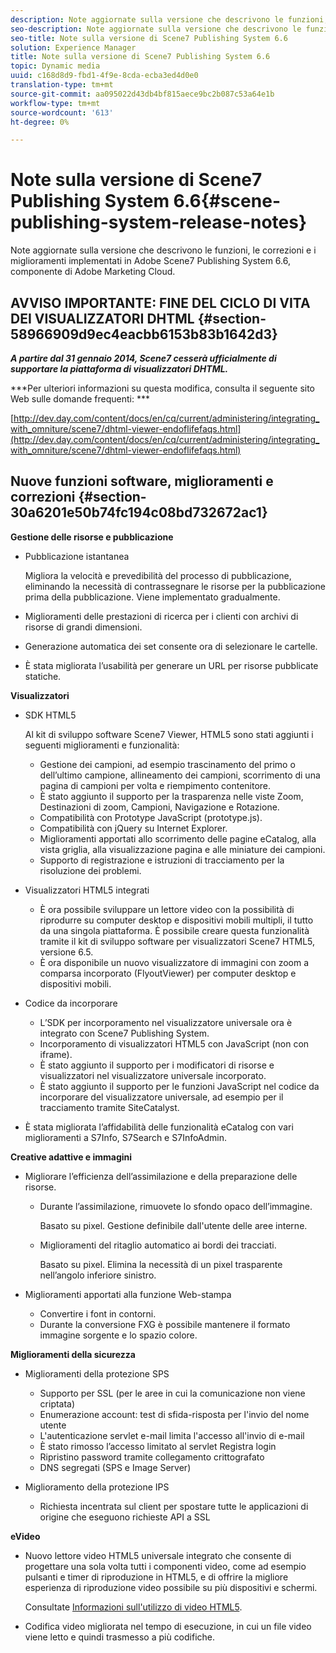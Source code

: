 ```yaml
---
description: Note aggiornate sulla versione che descrivono le funzioni, le correzioni e i miglioramenti implementati in Adobe Scene7 Publishing System 6.6, componente di  Adobe Marketing Cloud.
seo-description: Note aggiornate sulla versione che descrivono le funzioni, le correzioni e i miglioramenti implementati in Adobe Scene7 Publishing System 6.6, componente di  Adobe Marketing Cloud.
seo-title: Note sulla versione di Scene7 Publishing System 6.6
solution: Experience Manager
title: Note sulla versione di Scene7 Publishing System 6.6
topic: Dynamic media
uuid: c168d8d9-fbd1-4f9e-8cda-ecba3ed4d0e0
translation-type: tm+mt
source-git-commit: aa095022d43db4bf815aece9bc2b087c53a64e1b
workflow-type: tm+mt
source-wordcount: '613'
ht-degree: 0%

---
```



# Note sulla versione di Scene7 Publishing System 6.6{#scene-publishing-system-release-notes}

Note aggiornate sulla versione che descrivono le funzioni, le correzioni e i miglioramenti implementati in Adobe Scene7 Publishing System 6.6, componente di  Adobe Marketing Cloud.

## AVVISO IMPORTANTE: FINE DEL CICLO DI VITA DEI VISUALIZZATORI DHTML {#section-58966909d9ec4eacbb6153b83b1642d3}

***A partire dal 31 gennaio 2014, Scene7 cesserà ufficialmente di supportare la piattaforma di visualizzatori DHTML.***

***Per ulteriori informazioni su questa modifica, consulta il seguente sito Web sulle domande frequenti: ***

[http://dev.day.com/content/docs/en/cq/current/administering/integrating_with_omniture/scene7/dhtml-viewer-endoflifefaqs.html](http://dev.day.com/content/docs/en/cq/current/administering/integrating_with_omniture/scene7/dhtml-viewer-endoflifefaqs.html)

## Nuove funzioni software, miglioramenti e correzioni {#section-30a6201e50b74fc194c08bd732672ac1}

**Gestione delle risorse e pubblicazione**

* Pubblicazione istantanea

   Migliora la velocità e prevedibilità del processo di pubblicazione, eliminando la necessità di contrassegnare le risorse per la pubblicazione prima della pubblicazione. Viene implementato gradualmente.

* Miglioramenti delle prestazioni di ricerca per i clienti con archivi di risorse di grandi dimensioni.
* Generazione automatica dei set consente ora di selezionare le cartelle.
* È stata migliorata l’usabilità per generare un URL per risorse pubblicate statiche.

**Visualizzatori**

* SDK HTML5

   Al kit di sviluppo software Scene7 Viewer, HTML5 sono stati aggiunti i seguenti miglioramenti e funzionalità:

   * Gestione dei campioni, ad esempio trascinamento del primo o dell’ultimo campione, allineamento dei campioni, scorrimento di una pagina di campioni per volta e riempimento contenitore.
   * È stato aggiunto il supporto per la trasparenza nelle viste Zoom, Destinazioni di zoom, Campioni, Navigazione e Rotazione.
   * Compatibilità con Prototype JavaScript (prototype.js).
   * Compatibilità con jQuery su Internet Explorer.
   * Miglioramenti apportati allo scorrimento delle pagine eCatalog, alla vista griglia, alla visualizzazione pagina e alle miniature dei campioni.
   * Supporto di registrazione e istruzioni di tracciamento per la risoluzione dei problemi.

* Visualizzatori HTML5 integrati

   * È ora possibile sviluppare un lettore video con la possibilità di riprodurre su computer desktop e dispositivi mobili multipli, il tutto da una singola piattaforma. È possibile creare questa funzionalità tramite il kit di sviluppo software per visualizzatori Scene7 HTML5, versione 6.5.
   * È ora disponibile un nuovo visualizzatore di immagini con zoom a comparsa incorporato (FlyoutViewer) per computer desktop e dispositivi mobili.

* Codice da incorporare

   * L’SDK per incorporamento nel visualizzatore universale ora è integrato con Scene7 Publishing System.
   * Incorporamento di visualizzatori HTML5 con JavaScript (non con iframe).
   * È stato aggiunto il supporto per i modificatori di risorse e visualizzatori nel visualizzatore universale incorporato.
   * È stato aggiunto il supporto per le funzioni JavaScript nel codice da incorporare del visualizzatore universale, ad esempio per il tracciamento tramite SiteCatalyst.

* È stata migliorata l’affidabilità delle funzionalità eCatalog con vari miglioramenti a S7Info, S7Search e S7InfoAdmin.

**Creative adattive e immagini**

* Migliorare l’efficienza dell’assimilazione e della preparazione delle risorse.

   * Durante l’assimilazione, rimuovete lo sfondo opaco dell’immagine.

      Basato su pixel. Gestione definibile dall&#39;utente delle aree interne.
   * Miglioramenti del ritaglio automatico ai bordi dei tracciati.

      Basato su pixel. Elimina la necessità di un pixel trasparente nell’angolo inferiore sinistro.

* Miglioramenti apportati alla funzione Web-stampa

   * Convertire i font in contorni.
   * Durante la conversione FXG è possibile mantenere il formato immagine sorgente e lo spazio colore.

**Miglioramenti della sicurezza**

* Miglioramenti della protezione SPS

   * Supporto per SSL (per le aree in cui la comunicazione non viene criptata)
   * Enumerazione account: test di sfida-risposta per l&#39;invio del nome utente
   * L&#39;autenticazione servlet e-mail limita l&#39;accesso all&#39;invio di e-mail
   * È stato rimosso l’accesso limitato al servlet Registra login
   * Ripristino password tramite collegamento crittografato
   * DNS segregati (SPS e Image Server)

* Miglioramento della protezione IPS

   * Richiesta incentrata sul client per spostare tutte le applicazioni di origine che eseguono richieste API a SSL

**eVideo**

* Nuovo lettore video HTML5 universale integrato che consente di progettare una sola volta tutti i componenti video, come ad esempio pulsanti e timer di riproduzione in HTML5, e di offrire la migliore esperienza di riproduzione video possibile su più dispositivi e schermi.

   Consultate [Informazioni sull&#39;utilizzo di video HTML5](http://help.adobe.com/en_US/scene7/using/WS98ca2e6790647c064dcc4e2c1399dadca0f-8000.html).

* Codifica video migliorata nel tempo di esecuzione, in cui un file video viene letto e quindi trasmesso a più codifiche.

